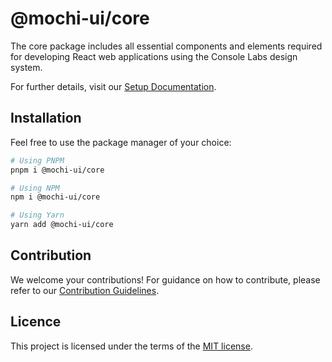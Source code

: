 # @mochi-ui/core

The core package includes all essential components and elements required for
developing React web applications using the Console Labs design system.

For further details, visit our
[Setup Documentation](https://ds.console.so/?path=/docs/introduction-installation--docs).

## Installation

Feel free to use the package manager of your choice:

```sh
# Using PNPM
pnpm i @mochi-ui/core

# Using NPM
npm i @mochi-ui/core

# Using Yarn
yarn add @mochi-ui/core
```

## Contribution

We welcome your contributions! For guidance on how to contribute, please refer
to our [Contribution Guidelines](/CONTRIBUTING.md).

## Licence

This project is licensed under the terms of the
[MIT license](https://choosealicense.com/licenses/mit/).
